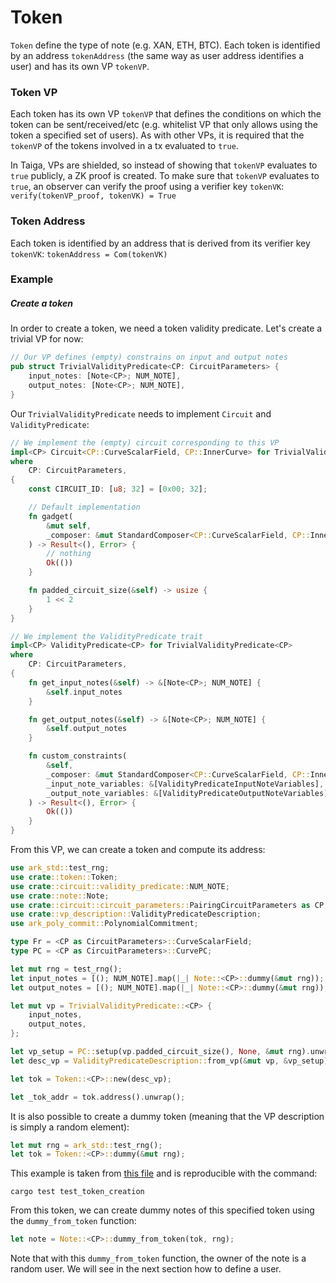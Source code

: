 # Token

`Token` define the type of note (e.g. XAN, ETH, BTC). Each token is identified by an address `tokenAddress` (the same way as user address identifies a user) and has its own VP `tokenVP`.

### Token VP
Each token has its own VP `tokenVP` that defines the conditions on which the token can be sent/received/etc (e.g. whitelist VP that only allows using the token a specified set of users). As with other VPs, it is required that the `tokenVP` of the tokens involved in a tx evaluated to `true`.

In Taiga, VPs are shielded, so instead of showing that `tokenVP` evaluates to `true` publicly, a ZK proof is created. To make sure that `tokenVP`  evaluates to `true`, an observer can verify the proof using  a verifier key `tokenVK`:
`verify(tokenVP_proof, tokenVK) = True`

### Token Address
Each token is identified by an address that is derived from its verifier key `tokenVK`:
`tokenAddress = Com(tokenVK)`


### Example
##### Create a token
In order to create a token, we need a token validity predicate. Let's create a trivial VP for now:
```rust
// Our VP defines (empty) constrains on input and output notes
pub struct TrivialValidityPredicate<CP: CircuitParameters> {
    input_notes: [Note<CP>; NUM_NOTE],
    output_notes: [Note<CP>; NUM_NOTE],
}
```
Our `TrivialValidityPredicate` needs to implement `Circuit` and `ValidityPredicate`:
```rust
// We implement the (empty) circuit corresponding to this VP
impl<CP> Circuit<CP::CurveScalarField, CP::InnerCurve> for TrivialValidityPredicate<CP>
where
    CP: CircuitParameters,
{
    const CIRCUIT_ID: [u8; 32] = [0x00; 32];

    // Default implementation
    fn gadget(
        &mut self,
        _composer: &mut StandardComposer<CP::CurveScalarField, CP::InnerCurve>,
    ) -> Result<(), Error> {
        // nothing
        Ok(())
    }

    fn padded_circuit_size(&self) -> usize {
        1 << 2
    }
}

// We implement the ValidityPredicate trait
impl<CP> ValidityPredicate<CP> for TrivialValidityPredicate<CP>
where
    CP: CircuitParameters,
{
    fn get_input_notes(&self) -> &[Note<CP>; NUM_NOTE] {
        &self.input_notes
    }

    fn get_output_notes(&self) -> &[Note<CP>; NUM_NOTE] {
        &self.output_notes
    }

    fn custom_constraints(
        &self,
        _composer: &mut StandardComposer<CP::CurveScalarField, CP::InnerCurve>,
        _input_note_variables: &[ValidityPredicateInputNoteVariables],
        _output_note_variables: &[ValidityPredicateOutputNoteVariables],
    ) -> Result<(), Error> {
        Ok(())
    }
}
```
From this VP, we can create a token and compute its address:
```rust
use ark_std::test_rng;
use crate::token::Token;
use crate::circuit::validity_predicate::NUM_NOTE;
use crate::note::Note; 
use crate::circuit::circuit_parameters::PairingCircuitParameters as CP;
use crate::vp_description::ValidityPredicateDescription;
use ark_poly_commit::PolynomialCommitment;

type Fr = <CP as CircuitParameters>::CurveScalarField;
type PC = <CP as CircuitParameters>::CurvePC;

let mut rng = test_rng();
let input_notes = [(); NUM_NOTE].map(|_| Note::<CP>::dummy(&mut rng));
let output_notes = [(); NUM_NOTE].map(|_| Note::<CP>::dummy(&mut rng));

let mut vp = TrivialValidityPredicate::<CP> {
	input_notes,
	output_notes,
};

let vp_setup = PC::setup(vp.padded_circuit_size(), None, &mut rng).unwrap();
let desc_vp = ValidityPredicateDescription::from_vp(&mut vp, &vp_setup).unwrap();

let tok = Token::<CP>::new(desc_vp);

let _tok_addr = tok.address().unwrap();
```
It is also possible to create a dummy token (meaning that the VP description is simply a random element):
```rust
let mut rng = ark_std::test_rng();
let tok = Token::<CP>::dummy(&mut rng);
```
This example is taken from [this file](src/doc_test_simple_example.rs) and is reproducible with the command:
```
cargo test test_token_creation
```
From this token, we can create dummy notes of this specified token using the `dummy_from_token` function:
```rust
let note = Note::<CP>::dummy_from_token(tok, rng);
```
Note that with this `dummy_from_token` function, the owner of the note is a random user. We will see in the next section how to define a user.
